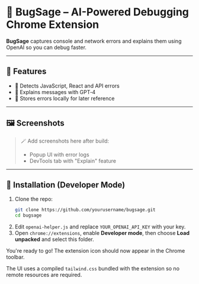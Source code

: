 # 🧠 BugSage – AI-Powered Debugging Chrome Extension

**BugSage** captures console and network errors and explains them using OpenAI so you can debug faster.

---

## 🔧 Features

- 📡 Detects JavaScript, React and API errors
- 🤖 Explains messages with GPT‑4
- 💾 Stores errors locally for later reference

---

## 🖼️ Screenshots

> 🪄 Add screenshots here after build:
> - Popup UI with error logs
> - DevTools tab with "Explain" feature

---

## 🚀 Installation (Developer Mode)

1. Clone the repo:
   ```bash
   git clone https://github.com/yourusername/bugsage.git
   cd bugsage
   ```
2. Edit `openai-helper.js` and replace `YOUR_OPENAI_API_KEY` with your key.
3. Open `chrome://extensions`, enable **Developer mode**, then choose **Load unpacked** and select this folder.

You're ready to go! The extension icon should now appear in the Chrome toolbar.

The UI uses a compiled `tailwind.css` bundled with the extension so no remote resources are required.
